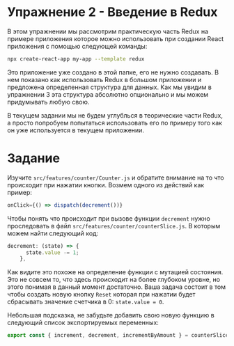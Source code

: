 # Упражнение 2 - Введение в Redux

В этом упражнении мы рассмотрим практическую часть Redux на примере приложения
которое можно использовать при создании React приложения с помощью следующей
команды:

```bash
npx create-react-app my-app --template redux
```

Это приложение уже создано в этой папке, его не нужно создавать. В нем показано
как использовать Redux в большом приложении и предложена определенная структура
для данных. Как мы увидим в упражнении 3 эта структура абсолютно опционально и
мы можем придумывать любую свою.

В текущем задании мы не будем углублься в теорические части Redux, а просто
попробуем попытаться использовать его по примеру того как он уже используется в
текущем приложении.

# Задание

Изучите `src/features/counter/Counter.js` и обратите внимание на то что
происходит при нажатии кнопки. Возмем одного из действий как пример:

```jsx
onClick={() => dispatch(decrement())}
```

Чтобы понять что происходит при вызове функции `decrement` нужно проследовать в
файл `src/features/counter/counterSlice.js`. В которым можем найти следующий
код:

```js
decrement: (state) => {
      state.value -= 1;
    },
```

Как видите это похоже на определение функции с мутацией состояния. Это не совсем
то, что здесь происходит на более глубоком уровне, но этого понимая в данный
момент достаточно. Ваша задача состоит в том чтобы создать новую кнопку `Reset`
которая при нажатии будет сбрасывать значение счетчика в 0: `state.value = 0`.

Небольшая подсказка, не забудьте добавить свою новую функцию в следующий список
экспортируемых переменных:

```jsx
export const { increment, decrement, incrementByAmount } = counterSlice.actions;
```
